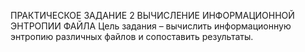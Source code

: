 ПРАКТИЧЕСКОЕ ЗАДАНИЕ 2 ВЫЧИСЛЕНИЕ
ИНФОРМАЦИОННОЙ ЭНТРОПИИ ФАЙЛА
Цель задания – вычислить информационную энтропию различных файлов и
сопоставить результаты.
